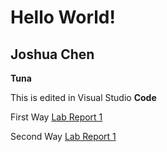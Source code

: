 # Hello World!
## Joshua Chen
**Tuna**

This is edited in Visual Studio **Code**

First Way
[Lab Report 1](lab-report-1-week-2.html)

Second Way
[Lab Report 1](https://jchen257.github.io/<your-lab-reports-repo>/lab-report-1-week-2.html)
